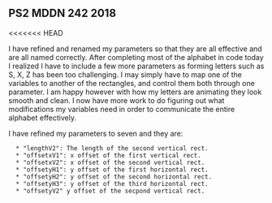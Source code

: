 ## PS2 MDDN 242 2018

<<<<<<< HEAD

I have refined and renamed my parameters so that they are all effective and are all named correctly. 
After completing most of the alphabet in code today I realized I have to include a few more parameters as forming letters such as S, X, Z has been too challenging. I may simply have to map one of the variables to another of the rectangles, and control them both through one parameter. I am happy however with how my letters are animating they look smooth and clean. I now have more work to do figuring out what modifications my variables need in order to communicate the entire alphabet effectively.


I have refined my parameters to seven and they are: 

      * "lengthV2": The length of the second vertical rect.
      * "offsetxV1": x offset of the first vertical rect.
      * "offsetxV2": x offset of the second vertical rect.
      * "offsetyH1": y offset of the first horizontal rect.
      * "offsetyH2": y offset of the second horizontal rect.
      * "offsetyH3": y offset of the third horizontal rect.
      * "offsetyV2" y offset of the secpond vertical rect.

